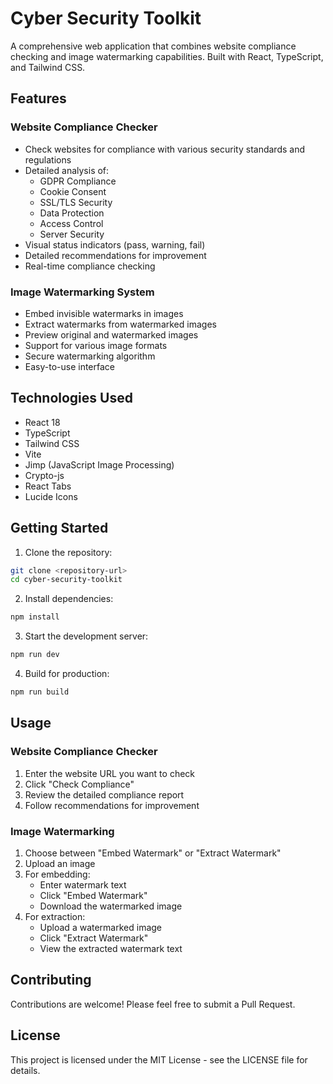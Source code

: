 # Cyber Security Toolkit

A comprehensive web application that combines website compliance checking and image watermarking capabilities. Built with React, TypeScript, and Tailwind CSS.

## Features

### Website Compliance Checker
- Check websites for compliance with various security standards and regulations
- Detailed analysis of:
  - GDPR Compliance
  - Cookie Consent
  - SSL/TLS Security
  - Data Protection
  - Access Control
  - Server Security
- Visual status indicators (pass, warning, fail)
- Detailed recommendations for improvement
- Real-time compliance checking

### Image Watermarking System
- Embed invisible watermarks in images
- Extract watermarks from watermarked images
- Preview original and watermarked images
- Support for various image formats
- Secure watermarking algorithm
- Easy-to-use interface

## Technologies Used

- React 18
- TypeScript
- Tailwind CSS
- Vite
- Jimp (JavaScript Image Processing)
- Crypto-js
- React Tabs
- Lucide Icons

## Getting Started

1. Clone the repository:
```bash
git clone <repository-url>
cd cyber-security-toolkit
```

2. Install dependencies:
```bash
npm install
```

3. Start the development server:
```bash
npm run dev
```

4. Build for production:
```bash
npm run build
```

## Usage

### Website Compliance Checker
1. Enter the website URL you want to check
2. Click "Check Compliance"
3. Review the detailed compliance report
4. Follow recommendations for improvement

### Image Watermarking
1. Choose between "Embed Watermark" or "Extract Watermark"
2. Upload an image
3. For embedding:
   - Enter watermark text
   - Click "Embed Watermark"
   - Download the watermarked image
4. For extraction:
   - Upload a watermarked image
   - Click "Extract Watermark"
   - View the extracted watermark text

## Contributing

Contributions are welcome! Please feel free to submit a Pull Request.

## License

This project is licensed under the MIT License - see the LICENSE file for details. 